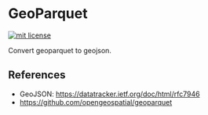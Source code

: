 # GeoParquet

[![mit license](https://img.shields.io/badge/License-MIT-orange.svg)](https://opensource.org/licenses/MIT)

Convert geoparquet to geojson.

## References

 - GeoJSON: https://datatracker.ietf.org/doc/html/rfc7946
 - https://github.com/opengeospatial/geoparquet
